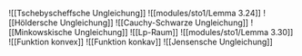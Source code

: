![[Tschebyscheffsche Ungleichung]]
![[modules/sto1/Lemma 3.24]]
![[Höldersche Ungleichung]]
![[Cauchy-Schwarze Ungleichung]]
![[Minkowskische Ungleichung]]
![[Lp-Raum]]
![[modules/sto1/Lemma 3.30]]
![[Funktion konvex]]
![[Funktion konkav]]
![[Jensensche Ungleichung]]
